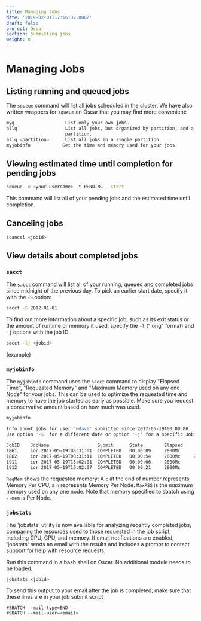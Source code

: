 ```yaml
---
title: Managing Jobs
date: '2019-02-01T17:16:32.000Z'
draft: false
project: Oscar
section: Submitting jobs
weight: 0
---
```


# Managing Jobs

## Listing running and queued jobs

The `squeue` command will list all jobs scheduled in the cluster. We have also written wrappers for `squeue` on Oscar that you may find more convenient:

```bash
myq                   List only your own jobs.
allq                  List all jobs, but organized by partition, and a summary of the nodes in use in the
                      partition.
allq <partition>      List all jobs in a single partition.
myjobinfo            Get the time and memory used for your jobs.
```

## Viewing estimated time until completion for pending jobs

```bash
squeue -u <your-username> -t PENDING --start
```

This command will list all of your pending jobs and the estimated time until completion.

## Canceling jobs

```bash
scancel <jobid>
```

## View details about completed jobs

### `sacct`

The `sacct` command will list all of your running, queued and completed jobs since midnight of the previous day. To pick an earlier start date, specify it with the `-S` option:

```bash
sacct -S 2012-01-01
```

To find out more information about a specific job, such as its exit status or the amount of runtime or memory it used, specify the `-l` ("long" format) and `-j` options with the job ID:

```bash
sacct -lj <jobid>
```

(example)

### `myjobinfo`

The `myjobinfo` command uses the `sacct` command to display "Elapsed Time", "Requested Memory" and "Maximum Memory used on any one Node" for your jobs. This can be used to optimize the requested time and memory to have the job started as early as possible. Make sure you request a conservative amount based on how much was used.

```bash
myjobinfo

Info about jobs for user 'mdave' submitted since 2017-05-19T00:00:00
Use option '-S' for a different date or option '-j' for a specific Job ID.

JobID    JobName                  Submit      State        Elapsed     ReqMem     MaxRSS
1861     ior 2017-05-19T08:31:01  COMPLETED   00:00:09     2800Mc      1744K
1862     ior 2017-05-19T08:31:11  COMPLETED   00:00:54     2800Mc     22908K
1911     ior 2017-05-19T15:02:01  COMPLETED   00:00:06     2800Mc      1748K
1912     ior 2017-05-19T15:02:07  COMPLETED   00:00:21     2800Mc      1744K
```

`ReqMem` shows the requested memory: A `c` at the end of number represents Memory Per CPU, a `n` represents Memory Per Node. `MaxRSS` is the maximum memory used on any one node. Note that memory specified to sbatch using `--mem` is Per Node.

### `jobstats`

The 'jobstats' utility is now available for analyzing recently completed jobs, comparing the resources used to those requested in the job script, including CPU, GPU, and memory. If email notifications are enabled, 'jobstats' sends an email with the results and includes a prompt to contact support for help with resource requests.

Run this command in a bash shell on Oscar. No additional module needs to be loaded.

```
jobstats <jobid>
```

To send this output to your email after the job is completed, make sure that these lines are in your job submit script

```
#SBATCH --mail-type=END
#SBATCH --mail-user=<email>
```
